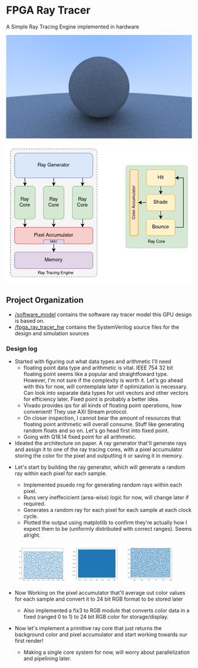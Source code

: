 # FPGA Ray Tracer

A Simple Ray Tracing Engine implemented in hardware

![render](/content/sw_render.png)

![arch](/content/fpga_ray_tracer_arch.png)

## Project Organization

- [/software_model](./software_model/) contains the software ray tracer model this GPU design is based on.
- [/fpga_ray_tracer_hw](./fpga_ray_tracer_hw/) contains the SystemVerilog source files for the design and simulation sources


### Design log
- Started with figuring out what data types and arithmetic I'll need
  - floating point data type and arithmetic is vital. IEEE 754 32 bit floating point seems like a popular and straightfoward type. However, I'm not sure if the complexity is worth it. Let's go ahead with this for now, will contemplate later if optimization is necessary. Can look into separate data types for unit vectors and other vectors for efficiency later. Fixed point is probably a better idea.
  - Vivado provides ips for all kinds of floating point operations, how convenient! They use AXI Stream protocol.
  - On closer inspection, I cannot bear the amount of resources that floating point arithmetic will overall consume. Stuff like generating random floats and so on. Let's go head first into fixed point.
  - Going with Q18.14 fixed point for all arithmetic.
- Ideated the architecture on paper. A ray generator that'll generate rays and assign it to one of the ray tracing cores, with a pixel accumulator storing the color for the pixel and outputting it or saving it in memory.
  <!-- ![arch](/content/fpga_ray_tracer_arch.png) -->
<!-- - Decided to build the entire thing bottom-up, starting with rendering the background. -->
- Let's start by building the ray generator, which will generate a random ray within each pixel for each sample.
  - Implemented psuedo rng for generating random rays within each pixel.
  - Runs very ineffecicient (area-wise) logic for now, will change later if required.
  - Generates a random ray for each pixel for each sample at each clock cycle.
  - Plotted the output using matplotlib to confirm they're actually how I expect them to be (uniformly distributed with correct ranges). Seems alright.

  <p float="left">
    <img src="content/Figure_1.png" width="30%" />
    <img src="content/Figure_2.png" width="30%" /> 
    <img src="content/Figure_3.png" width="30%" />
  </p>
- Now Working on the pixel accumulator that'll average out color values for each sample and convert it to 24 bit RGB format to be stored later 
  - Also implemented a fix3 to RGB module that converts color data in a fixed (ranged 0 to 1) to 24 bit RGB color for storage/display.
- Now let's implement a primitive ray core that just returns the background color and pixel accumulator and start working towards our first render!
  - Making a single core system for now, will worry about parallelization and pipelining later. 